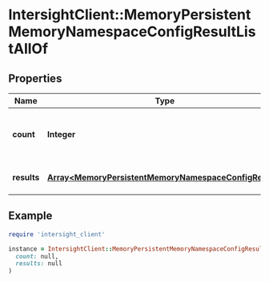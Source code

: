 # IntersightClient::MemoryPersistentMemoryNamespaceConfigResultListAllOf

## Properties

| Name | Type | Description | Notes |
| ---- | ---- | ----------- | ----- |
| **count** | **Integer** | The total number of &#39;memory.PersistentMemoryNamespaceConfigResult&#39; resources matching the request, accross all pages. The &#39;Count&#39; attribute is included when the HTTP GET request includes the &#39;$inlinecount&#39; parameter. | [optional] |
| **results** | [**Array&lt;MemoryPersistentMemoryNamespaceConfigResult&gt;**](MemoryPersistentMemoryNamespaceConfigResult.md) | The array of &#39;memory.PersistentMemoryNamespaceConfigResult&#39; resources matching the request. | [optional] |

## Example

```ruby
require 'intersight_client'

instance = IntersightClient::MemoryPersistentMemoryNamespaceConfigResultListAllOf.new(
  count: null,
  results: null
)
```

